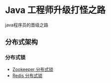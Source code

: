 # Java 工程师升级打怪之路
java程序员的晋级之路

## 分布式架构

### 分布式锁
- [Zookeeper 分布式锁](/springBoot-distributedLock)
- [Redis 分布式锁](/springBoot-distributedLock)
